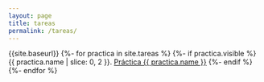 ```yaml
---
layout: page
title: tareas
permalink: /tareas/
---
```

{{site.baseurl}}
{%- for practica in site.tareas %}
  {%- if practica.visible %}
{{ practica.name | slice: 0, 2  }}.  <a href=" {{site.baseurl}}{{ practica.url }}">Práctica {{ practica.name }}</a>
  {%- endif %}
{%- endfor %}

